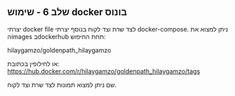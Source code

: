 שלב 6 - שימוש docker בונוס
-------------------------------------------------------
יצרתי docker file לצד שרת וצד לקוח בנוסף יצרתי docker-compose. ניתן למצוא את הimages בdockerhub תחת החיפוש:

hilaygamzo/goldenpath_hilaygamzo

או לחילופין בכתובת:
https://hub.docker.com/r/hilaygamzo/goldenpath_hilaygamzo/tags

שם ניתן למצוא תמונות לצד שרת וצד לקוח.
